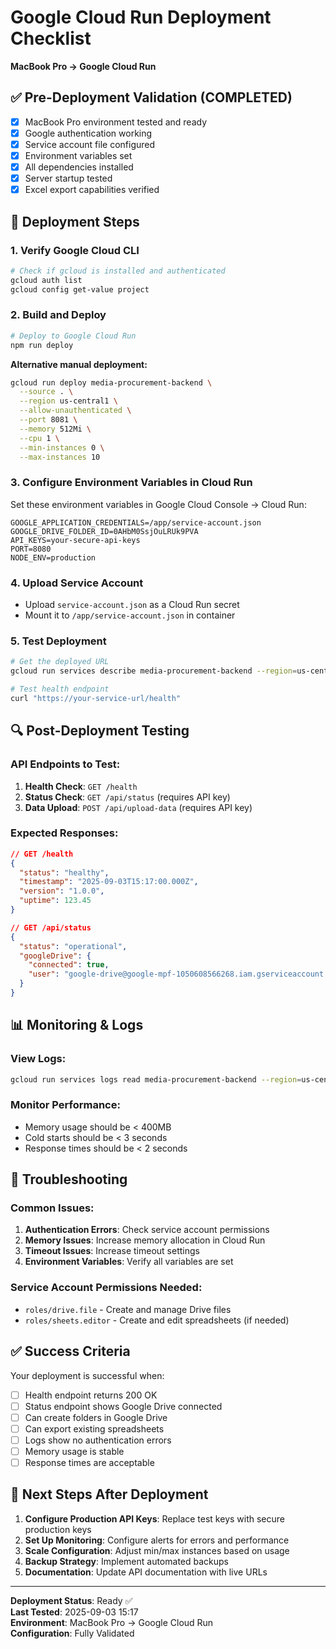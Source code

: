 # Google Cloud Run Deployment Checklist
**MacBook Pro → Google Cloud Run**

## ✅ Pre-Deployment Validation (COMPLETED)
- [x] MacBook Pro environment tested and ready
- [x] Google authentication working
- [x] Service account file configured
- [x] Environment variables set
- [x] All dependencies installed
- [x] Server startup tested
- [x] Excel export capabilities verified

## 🚀 Deployment Steps

### 1. Verify Google Cloud CLI
```bash
# Check if gcloud is installed and authenticated
gcloud auth list
gcloud config get-value project
```

### 2. Build and Deploy
```bash
# Deploy to Google Cloud Run
npm run deploy
```

**Alternative manual deployment:**
```bash
gcloud run deploy media-procurement-backend \
  --source . \
  --region us-central1 \
  --allow-unauthenticated \
  --port 8081 \
  --memory 512Mi \
  --cpu 1 \
  --min-instances 0 \
  --max-instances 10
```

### 3. Configure Environment Variables in Cloud Run
Set these environment variables in Google Cloud Console → Cloud Run:

```
GOOGLE_APPLICATION_CREDENTIALS=/app/service-account.json
GOOGLE_DRIVE_FOLDER_ID=0AHbM0SsjOuLRUk9PVA
API_KEYS=your-secure-api-keys
PORT=8080
NODE_ENV=production
```

### 4. Upload Service Account
- Upload `service-account.json` as a Cloud Run secret
- Mount it to `/app/service-account.json` in container

### 5. Test Deployment
```bash
# Get the deployed URL
gcloud run services describe media-procurement-backend --region=us-central1 --format='value(status.url)'

# Test health endpoint
curl "https://your-service-url/health"
```

## 🔍 Post-Deployment Testing

### API Endpoints to Test:
1. **Health Check**: `GET /health`
2. **Status Check**: `GET /api/status` (requires API key)
3. **Data Upload**: `POST /api/upload-data` (requires API key)

### Expected Responses:
```json
// GET /health
{
  "status": "healthy",
  "timestamp": "2025-09-03T15:17:00.000Z",
  "version": "1.0.0",
  "uptime": 123.45
}

// GET /api/status
{
  "status": "operational",
  "googleDrive": {
    "connected": true,
    "user": "google-drive@google-mpf-1050608566268.iam.gserviceaccount.com"
  }
}
```

## 📊 Monitoring & Logs

### View Logs:
```bash
gcloud run services logs read media-procurement-backend --region=us-central1
```

### Monitor Performance:
- Memory usage should be < 400MB
- Cold starts should be < 3 seconds
- Response times should be < 2 seconds

## 🔧 Troubleshooting

### Common Issues:
1. **Authentication Errors**: Check service account permissions
2. **Memory Issues**: Increase memory allocation in Cloud Run
3. **Timeout Issues**: Increase timeout settings
4. **Environment Variables**: Verify all variables are set

### Service Account Permissions Needed:
- `roles/drive.file` - Create and manage Drive files
- `roles/sheets.editor` - Create and edit spreadsheets (if needed)

## ✅ Success Criteria

Your deployment is successful when:
- [  ] Health endpoint returns 200 OK
- [  ] Status endpoint shows Google Drive connected
- [  ] Can create folders in Google Drive
- [  ] Can export existing spreadsheets
- [  ] Logs show no authentication errors
- [  ] Memory usage is stable
- [  ] Response times are acceptable

## 🚀 Next Steps After Deployment

1. **Configure Production API Keys**: Replace test keys with secure production keys
2. **Set Up Monitoring**: Configure alerts for errors and performance
3. **Scale Configuration**: Adjust min/max instances based on usage
4. **Backup Strategy**: Implement automated backups
5. **Documentation**: Update API documentation with live URLs

---

**Deployment Status**: Ready ✅  
**Last Tested**: 2025-09-03 15:17  
**Environment**: MacBook Pro → Google Cloud Run  
**Configuration**: Fully Validated  
